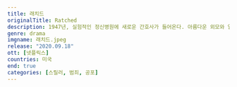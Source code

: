 ```yaml
---
title: 래치드
originalTitle: Ratched
description: 1947년, 실험적인 정신병원에 새로운 간호사가 들어온다. 아름다운 외모와 열정적인 면모의 밀드러드 래치드. 하지만 그녀의 마음 속에서는 섬뜩한 어둠이 숨겨져 있다.
genre: drama
imgname: 래치드.jpeg
release: "2020.09.18"
ott: [넷플릭스]
countries: 미국
end: true
categories: [스릴러, 범죄, 공포]
---
```

